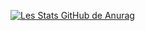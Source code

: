 [![Les Stats GitHub de Anurag](https://github-readme-stats.vercel.app/api?username=YannisBnb&show_icons=true&theme=dracula)](https://github.com/anuraghazra/github-readme-stats)
